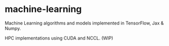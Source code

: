 # machine-learning

Machine Learning algorithms and models implemented in TensorFlow, Jax & Numpy. 

HPC implementations using CUDA and NCCL. (WIP)
